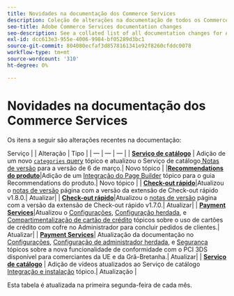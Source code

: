 ```yaml
---
title: Novidades na documentação dos Commerce Services
description: Coleção de alterações na documentação de todos os Commerce services
seo-title: Adobe Commerce Services documentation changes
seo-description: See a collated list of all documentation changes for Adobe Commerce Services and integration services.
exl-id: dcc613e3-955e-4006-9984-bf05289d3bc1
source-git-commit: 804080ecfaf3d8578161341e92f8260cfddc0078
workflow-type: tm+mt
source-wordcount: '310'
ht-degree: 0%

---
```


# Novidades na documentação dos Commerce Services

Os itens a seguir são alterações recentes na documentação:

Serviço | | Alteração | Tipo | | — | — | — | | [**Serviço de catálogo**](https://experienceleague.adobe.com/docs/commerce-merchant-services/catalog-service/guide-overview.html) | Adição de um novo [`categories` query](https://developer.adobe.com/commerce/webapi/graphql/schema/catalog-service/queries/categories/) tópico e atualizou o Serviço de catálogo[ Notas de versão](https://experienceleague.adobe.com/docs/commerce-merchant-services/catalog-service/release-notes.html?lang=en) para a versão de 6 de março.| Novo tópico | |[**Recommendations do produto**](https://experienceleague.adobe.com/docs/commerce-merchant-services/product-recommendations/overview.html?lang=en)|Adição de um [Integração do Page Builder](https://experienceleague.adobe.com/docs/commerce-merchant-services/product-recommendations/getting-started/page-builder.html) tópico para o guia Recommendations do produto.| Novo tópico | | [**Check-out rápido**](https://experienceleague.adobe.com/docs/commerce-merchant-services/quick-checkout/overview.html)|Atualizou o [notas de versão](https://experienceleague.adobe.com/docs/commerce-merchant-services/quick-checkout/release-notes.html) página com a versão da extensão de Check-out rápido v1.8.0.| Atualizar| | [**Check-out rápido**](https://experienceleague.adobe.com/docs/commerce-merchant-services/quick-checkout/overview.html)|Atualizou o [notas de versão](https://experienceleague.adobe.com/docs/commerce-merchant-services/quick-checkout/release-notes.html) página com a versão da extensão de Check-out rápido v1.7.0.| Atualizar| | [**Payment Services**](https://experienceleague.adobe.com/docs/commerce-merchant-services/payment-services/guide-overview.html)|Atualizou o [Configurações](https://experienceleague.adobe.com/docs/commerce-merchant-services/payment-services/configure/settings.html#card-vaulting), [Configuração herdada](https://experienceleague.adobe.com/docs/commerce-merchant-services/payment-services/configure/configure-admin.html#configure-credit-card-fields), e [Compartimentalização de cartão de crédito](https://experienceleague.adobe.com/docs/commerce-merchant-services/payment-services/payments-checkout/vaulting.html#use-vaulting-in-the-admin) tópicos sobre o uso de cartões de crédito com cofre no Administrador para concluir pedidos de clientes.| Atualizar| | [**Payment Services**](https://experienceleague.adobe.com/docs/commerce-merchant-services/payment-services/guide-overview.html)| Atualização da documentação no [Configurações](https://experienceleague.adobe.com/docs/commerce-merchant-services/payment-services/configure/settings.html#3ds), [Configuração de administrador herdada](https://experienceleague.adobe.com/docs/commerce-merchant-services/payment-services/configure/configure-admin.html#configure-credit-card-fields), e [Segurança](https://experienceleague.adobe.com/docs/commerce-merchant-services/payment-services/security.html#3ds) tópicos sobre a nova funcionalidade de conformidade com o PCI 3DS disponível para comerciantes da UE e da Grã-Bretanha.| Atualizar| | [**Serviço de catálogo**](https://experienceleague.adobe.com/docs/commerce-merchant-services/catalog-service/guide-overview.html) | Adição de vídeos atualizados ao Serviço de catálogo [Integração e instalação](https://experienceleague.adobe.com/docs/commerce-merchant-services/catalog-service/installation.html) tópico.| Atualização |

Esta tabela é atualizada na primeira segunda-feira de cada mês.
